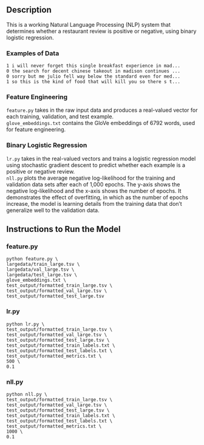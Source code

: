 ## Description
This is a working Natural Language Processing (NLP) system that determines whether a restaurant review is positive or negative, using binary logistic regression.

### Examples of Data
```
1 i will never forget this single breakfast experience in mad...
0 the search for decent chinese takeout in madison continues ...
0 sorry but me julio fell way below the standard even for med...
1 so this is the kind of food that will kill you so there s t...
```

### Feature Engineering
`feature.py` takes in the raw input data and produces a real-valued vector for each training, validation, and test example.  
`glove_embeddings.txt` contains the GloVe embeddings of 6792 words, used for feature engineering.

### Binary Logistic Regression
`lr.py` takes in the real-valued vectors and trains a logistic regression model using stochastic gradient descent to predict whether each example is a positive or negative review.  
`nll.py` plots the average negative log-likelihood for the training and validation data sets after each of 1,000 epochs. The y-axis shows the negative log-likelihood and the x-axis shows the number of epochs. It demonstrates the effect of overfitting, in which as the number of epochs increase, the model is learning details from the training data that don’t generalize well to the validation data.

## Instructions to Run the Model
### feature.py
```
python feature.py \
largedata/train_large.tsv \
largedata/val_large.tsv \
largedata/test_large.tsv \
glove_embeddings.txt \
test_output/formatted_train_large.tsv \
test_output/formatted_val_large.tsv \
test_output/formatted_test_large.tsv
```
### lr.py
```
python lr.py \
test_output/formatted_train_large.tsv \
test_output/formatted_val_large.tsv \
test_output/formatted_test_large.tsv \
test_output/formatted_train_labels.txt \
test_output/formatted_test_labels.txt \
test_output/formatted_metrics.txt \
500 \
0.1
```
### nll.py
```
python nll.py \
test_output/formatted_train_large.tsv \
test_output/formatted_val_large.tsv \
test_output/formatted_test_large.tsv \
test_output/formatted_train_labels.txt \
test_output/formatted_test_labels.txt \
test_output/formatted_metrics.txt \
1000 \
0.1
```
